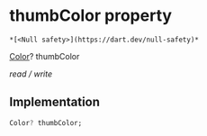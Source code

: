 


# thumbColor property




    *[<Null safety>](https://dart.dev/null-safety)*


[Color](https://api.flutter.dev/flutter/dart-ui/Color-class.html)? thumbColor
  
_read / write_






## Implementation

```dart
Color? thumbColor;


```







